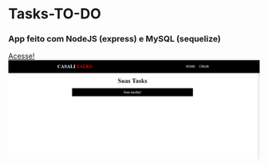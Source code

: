 # Tasks-TO-DO
### App feito com NodeJS (express) e MySQL (sequelize)
[Acesse!](https://casalitasks.onrender.com/)
![git](https://github.com/CasaliWe/Tasks-TO-DO/blob/main/talks.gif)
